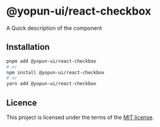 # @yopun-ui/react-checkbox

A Quick description of the component

## Installation

```sh
pnpm add @yopun-ui/react-checkbox
# or
npm install @yopun-ui/react-checkbox
# or
yarn add @yopun-ui/react-checkbox
```

## Licence

This project is licensed under the terms of the
[MIT license](https://github.com/yopundotcom/yopun-ui/blob/master/LICENSE).
